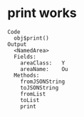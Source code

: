 # print works

    Code
      obj$print()
    Output
      <NamedArea>
      Fields:
      	areaClass:	 Y 
      	areaName:	 Ou 
      Methods:
      	fromJSONString
      	toJSONString
      	fromList
      	toList
      	print

